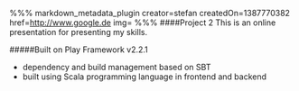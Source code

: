 %%% markdown_metadata_plugin 
creator=stefan
createdOn=1387770382
href=http://www.google.de
img=
%%%
####Project 2
This is an online presentation for presenting my skills.

#####Built on Play Framework v2.2.1
* dependency and build management based on SBT
* built using Scala programming language in frontend and backend
